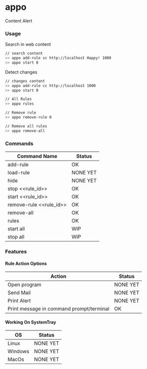 # appo
Content Alert

### Usage

Search in web content

```sh
// search content
>> appo add-rule sc http://localhost Happy! 1000
>> appo start 0
```

Detect changes

```sh
// changes content
>> appo add-rule cc http://localhost 1000
>> appo start 0
```

```sh
// All Rules
>> appo rules

// Remove rule
>> appo remove-rule 0

// Remove all rules
>> appo remove-all
```

### Commands

| Command Name | Status |
| ------ | ------ |
| add-rule  | OK |
| load-rule | NONE YET |
| hide | NONE YET |
| stop <<rule_id>> | OK |
| start <<rule_id>> | OK |
| remove-rule <<rule_id>> | OK |
| remove-all | OK |
| rules | OK |
| start all | WIP |
| stop all | WIP |

### Features

#### Rule Action Options

| Action | Status |
| ------ | ------ |
| Open program  | NONE YET |
| Send Mail | NONE YET |
| Print Alert | NONE YET |
| Print message in command prompt/terminal | OK |

#### Working On SystemTray

| OS | Status |
| ------ | ------ |
| Linux  | NONE YET |
| Windows | NONE YET |
| MacOs | NONE YET |
